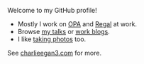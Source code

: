 Welcome to my GitHub profile!

- Mostly I work on [OPA](https://github.com/open-policy-agent/opa) and [Regal](https://github.com/styrainc/regal) at work.
- Browse [my talks](https://charlieegan3.com/talks) or [work blogs](https://www.styra.com/blog/author/charlie_egan/).
- I like [taking photos](https://photos.charlieegan3.com/) too.

See [charlieegan3.com](https://charlieegan3.com) for more.
